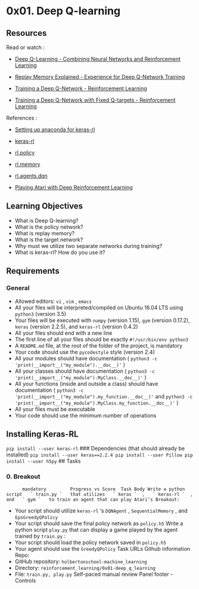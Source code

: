 # 0x01. Deep Q-learning
## Resources
Read or watch :
* [Deep Q-Learning - Combining Neural Networks and Reinforcement Learning](https://intranet.hbtn.io/rltoken/vf8M2yFL9vWcFftBWFG2KQ) 

* [Replay Memory Explained - Experience for Deep Q-Network Training](https://intranet.hbtn.io/rltoken/LciKBr548xY_iD4QkUatNw) 

* [Training a Deep Q-Network - Reinforcement Learning](https://intranet.hbtn.io/rltoken/ZwReaNdr4Ei4GxWr-56oFg) 

* [Training a Deep Q-Network with Fixed Q-targets - Reinforcement Learning](https://intranet.hbtn.io/rltoken/xAP3VzSnw0HLwjrBRn46Xw) 

References :
* [Setting up anaconda for keras-rl](https://intranet.hbtn.io/rltoken/Q8hBeid5HHPA_YToSl5evg) 

* [keras-rl](https://intranet.hbtn.io/rltoken/mSQhyiu7FEaFi_qTft1G2w) 
* [rl.policy](https://github.com/keras-rl/keras-rl/blob/master/rl/policy.py) 

* [rl.memory](https://github.com/keras-rl/keras-rl/blob/master/rl/memory.py) 

* [rl.agents.dqn](https://github.com/keras-rl/keras-rl/blob/master/rl/agents/dqn.py) 


* [Playing Atari with Deep Reinforcement Learning](https://intranet.hbtn.io/rltoken/SekcqEIbg0hxdEvoQSB-kA) 

## Learning Objectives
* What is Deep Q-learning?
* What is the policy network?
* What is replay memory?
* What is the target network?
* Why must we utilize two separate networks during training?
* What is keras-rl? How do you use it?
## Requirements
### General
* Allowed editors:  ` vi ` ,  ` vim ` ,  ` emacs ` 
* All your files will be interpreted/compiled on Ubuntu 16.04 LTS using  ` python3 `  (version 3.5)
* Your files will be executed with  ` numpy `  (version 1.15),   ` gym `  (version 0.17.2),  ` keras `  (version 2.2.5), and  ` keras-rl `  (version 0.4.2)
* All your files should end with a new line
* The first line of all your files should be exactly  ` #!/usr/bin/env python3 ` 
* A  ` README.md `  file, at the root of the folder of the project, is mandatory
* Your code should use the  ` pycodestyle `  style (version 2.4)
* All your modules should have documentation ( ` python3 -c 'print(__import__("my_module").__doc__)' ` )
* All your classes should have documentation ( ` python3 -c 'print(__import__("my_module").MyClass.__doc__)' ` )
* All your functions (inside and outside a class) should have documentation ( ` python3 -c 'print(__import__("my_module").my_function.__doc__)' `  and  ` python3 -c 'print(__import__("my_module").MyClass.my_function.__doc__)' ` )
* All your files must be executable
* Your code should use the minimum number of operations
## Installing Keras-RL
 ` pip install --user keras-rl
 ` ### Dependencies (that should already be installed)
 ` pip install --user keras==2.2.4
pip install --user Pillow
pip install --user h5py
 ` ## Tasks
### 0. Breakout
          mandatory         Progress vs Score  Task Body Write a python script   ` train.py `   that utilizes   ` keras `  ,   ` keras-rl `  , and   ` gym `   to train an agent that can play Atari’s Breakout:
* Your script should utilize  ` keras-rl ` ‘s  ` DQNAgent ` ,  ` SequentialMemory ` , and  ` EpsGreedyQPolicy ` 
* Your script should save the final policy network as  ` policy.h5 ` 
Write a python script   ` play.py `   that can display a game played by the agent trained by   ` train.py `  :
* Your script should load the policy network saved in  ` policy.h5 ` 
* Your agent should use the  ` GreedyQPolicy ` 
 Task URLs  Github information Repo:
* GitHub repository:  ` holbertonschool-machine_learning ` 
* Directory:  ` reinforcement_learning/0x01-deep_q_learning ` 
* File:  ` train.py, play.py ` 
 Self-paced manual review  Panel footer - Controls 
